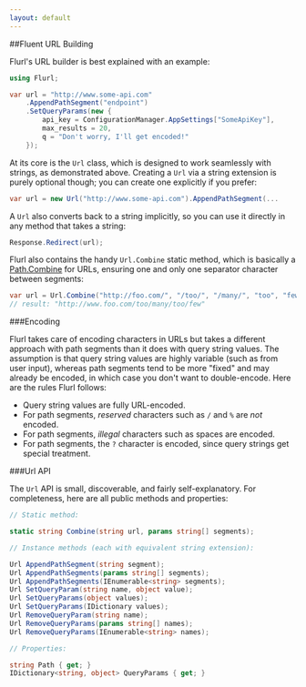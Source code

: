 ```yaml
---
layout: default
---
```


##Fluent URL Building

Flurl's URL builder is best explained with an example:

````c#
using Flurl;

var url = "http://www.some-api.com"
	.AppendPathSegment("endpoint")
	.SetQueryParams(new {
		api_key = ConfigurationManager.AppSettings["SomeApiKey"],
		max_results = 20,
		q = "Don't worry, I'll get encoded!"
	});
````

At its core is the `Url` class, which is designed to work seamlessly with strings, as demonstrated above. Creating a `Url` via a string extension is purely optional though; you can create one explicitly if you prefer:

````c#
var url = new Url("http://www.some-api.com").AppendPathSegment(...
````

A `Url` also converts back to a string implicitly, so you can use it directly in any method that takes a string:

````c#
Response.Redirect(url);
````

Flurl also contains the handy `Url.Combine` static method, which is basically a [Path.Combine](http://msdn.microsoft.com/en-us/library/dd991142.aspx) for URLs, ensuring one and only one separator character between segments:

````c#
var url = Url.Combine("http://foo.com/", "/too/", "/many/", "too", "few");
// result: "http://www.foo.com/too/many/too/few"
````

###Encoding

Flurl takes care of encoding characters in URLs but takes a different approach with path segments than it does with query string values. The assumption is that query string values are highly variable (such as from user input), whereas path segments tend to be more "fixed" and may already be encoded, in which case you don't want to double-encode. Here are the rules Flurl follows:

- Query string values are fully URL-encoded.
- For path segments, *reserved* characters such as `/` and `%` are *not* encoded.
- For path segments, *illegal* characters such as spaces are encoded.
- For path segments, the `?` character is encoded, since query strings get special treatment.

###Url API

The `Url` API is small, discoverable, and fairly self-explanatory. For completeness, here are all public methods and properties:

````c#
// Static method:

static string Combine(string url, params string[] segments);

// Instance methods (each with equivalent string extension):

Url AppendPathSegment(string segment);
Url AppendPathSegments(params string[] segments);
Url AppendPathSegments(IEnumerable<string> segments);
Url SetQueryParam(string name, object value);
Url SetQueryParams(object values);
Url SetQueryParams(IDictionary values);
Url RemoveQueryParam(string name);
Url RemoveQueryParams(params string[] names);
Url RemoveQueryParams(IEnumerable<string> names);

// Properties:

string Path { get; }
IDictionary<string, object> QueryParams { get; }
````


